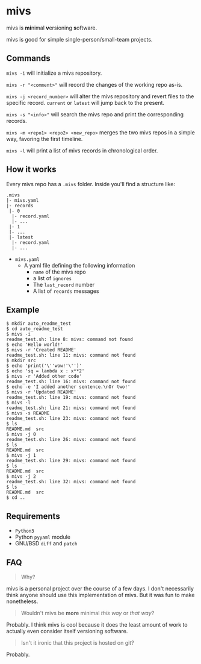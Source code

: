 # mivs
mivs is **mi**nimal **v**ersioning **s**oftware.

mivs is good for simple single-person/small-team projects.

## Commands
`mivs -i` will initialize a mivs repository.

`mivs -r "<comment>"` will record the changes of the working repo as-is. 

`mivs -j <record_number>` will alter the mivs repository and revert files to the specific record.
`current` or `latest` will jump back to the present.

`mivs -s "<info>"` will search the mivs repo and print the corresponding records.

`mivs -m <repo1> <repo2> <new_repo>` merges the two mivs repos in a simple way, 
favoring the first timeline.

`mivs -l` will print a list of mivs records in chronological order.

## How it works
Every mivs repo has a `.mivs` folder. Inside you'll find a structure like:
```
.mivs
|- mivs.yaml
|- records
 |- 0
  |- record.yaml
  |- ...
 |- 1
 |- ...
 |- latest
  |- record.yaml
  |- ...
```
* `mivs.yaml`
  * A yaml file defining the following information
    * `name` of the mivs repo
	* a list of `ignores`
	* The `last_record` number
	* A list of `records` messages

## Example
```
$ mkdir auto_readme_test
$ cd auto_readme_test
$ mivs -i
readme_test.sh: line 8: mivs: command not found
$ echo 'Hello world!'
$ mivs -r 'Created README'
readme_test.sh: line 11: mivs: command not found
$ mkdir src
$ echo 'print('\''wow!'\'')'
$ echo 'sq = lambda x : x**2'
$ mivs -r 'Added other code'
readme_test.sh: line 16: mivs: command not found
$ echo -e 'I added another sentence.\nOr two!'
$ mivs -r 'Updated README'
readme_test.sh: line 19: mivs: command not found
$ mivs -l
readme_test.sh: line 21: mivs: command not found
$ mivs -s README
readme_test.sh: line 23: mivs: command not found
$ ls
README.md  src
$ mivs -j 0
readme_test.sh: line 26: mivs: command not found
$ ls
README.md  src
$ mivs -j 1
readme_test.sh: line 29: mivs: command not found
$ ls
README.md  src
$ mivs -j 2
readme_test.sh: line 32: mivs: command not found
$ ls
README.md  src
$ cd ..
```

## Requirements
* `Python3`
* Python `pyyaml` module
* GNU/BSD `diff` and `patch`

## FAQ
> Why?

mivs is a personal project over the course of a few days. 
I don't necessarily think anyone should use this implementation of mivs. 
But it was fun to make nonetheless. 

> Wouldn't mivs be **more** minimal *this way* or *that way*?

Probably. I think mivs is cool because it does the least amount of work to 
actually even consider itself versioning software.

> Isn't it ironic that this project is hosted on git?

Probably.
